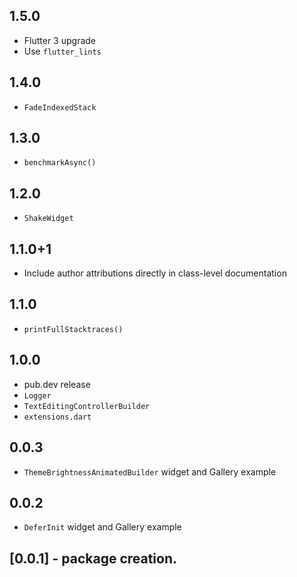 ## 1.5.0
* Flutter 3 upgrade
* Use `flutter_lints`

## 1.4.0
* `FadeIndexedStack`

## 1.3.0
* `benchmarkAsync()`

## 1.2.0
* `ShakeWidget`

## 1.1.0+1
* Include author attributions directly in class-level documentation

## 1.1.0
* `printFullStacktraces()`

## 1.0.0
* pub.dev release
* `Logger`
* `TextEditingControllerBuilder`
* `extensions.dart`
## 0.0.3
* `ThemeBrightnessAnimatedBuilder` widget and Gallery example
## 0.0.2
* `DeferInit` widget and Gallery example
## [0.0.1] - package creation.
